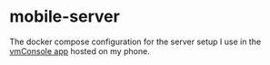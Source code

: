# mobile-server

The docker compose configuration for the server setup I use in the [vmConsole app](https://github.com/sylirre/vmConsole) hosted on my phone.
